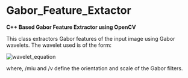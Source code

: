 # Gabor_Feature_Extactor

**C++ Based Gabor Feature Extractor using OpenCV**

This class extractors Gabor features of the input image using Gabor wavelets. The wavelet used is of the form: 

![wavelet_equation](https://cloud.githubusercontent.com/assets/7311045/15891645/4e714ce2-2d7e-11e6-98b0-ca6f339a2971.png)

where, /miu and /v define the orientation and scale of the Gabor filters. 
